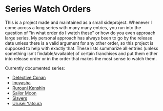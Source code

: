 <!-- omit in toc -->
# Series Watch Orders

This is a project made and maintained as a small sideproject. Whenever I come across a long series with many many entries, you run into the question of "in what order do I watch these" or how do you even approach large series. My personal approach has always been to go by the release date unless there is a valid argument for any other order, so this project is supposed to help with exactly that. These lists summarize all entries (unless something isn't findable/available) of certain franchises and put them either into release order or in the order that makes the most sense to watch them.

Currently documented series:

- [Detective Conan](./series/conan.md)
- [Inuyasha](./series/inuyasha.md)
- [Rurouni Kenshin](./series/rurouni.md)
- [Sailor Moon](./series/sailormoon.md)
- [Slayers](./series/slayers.md)
- [Urusei Yatsura](./series/urusei.md)
